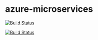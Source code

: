 # azure-microservices

[![Build Status](https://dev.azure.com/skrypnik-r/Shopping/_apis/build/status/shoppingclient-pipeline?branchName=master)](https://dev.azure.com/skrypnik-r/Shopping/_build/latest?definitionId=59&branchName=master)

[![Build Status](https://dev.azure.com/skrypnik-r/Shopping/_apis/build/status/shoppingapi-pipeline?branchName=master)](https://dev.azure.com/skrypnik-r/Shopping/_build/latest?definitionId=58&branchName=master)
